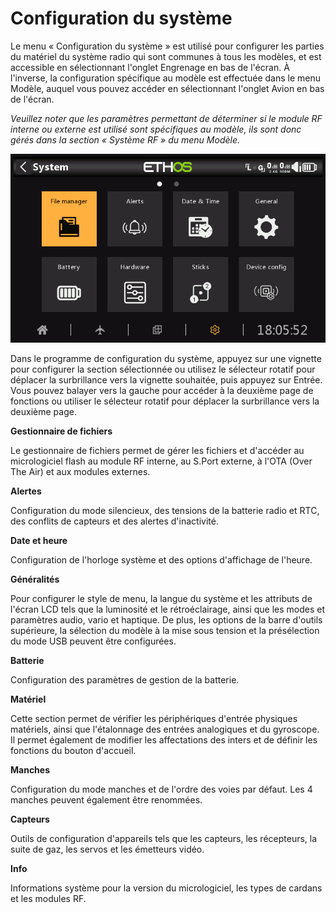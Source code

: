 # Configuration du système

Le menu « Configuration du système » est utilisé pour configurer les parties du matériel du système radio qui sont communes à tous les modèles, et est accessible en sélectionnant l'onglet Engrenage en bas de l'écran. À l'inverse, la configuration spécifique au modèle est effectuée dans le menu Modèle, auquel vous pouvez accéder en sélectionnant l'onglet Avion en bas de l'écran.

_Veuillez noter que les paramètres permettant de déterminer si le module RF interne ou externe est utilisé sont spécifiques au modèle, ils sont donc gérés dans la section « Système RF » du menu Modèle._

![Menu système](<../.gitbook/assets/0 (4).png>)

Dans le programme de configuration du système, appuyez sur une vignette pour configurer la section sélectionnée ou utilisez le sélecteur rotatif pour déplacer la surbrillance vers la vignette souhaitée, puis appuyez sur Entrée. Vous pouvez balayer vers la gauche pour accéder à la deuxième page de fonctions ou utiliser le sélecteur rotatif pour déplacer la surbrillance vers la deuxième page.

**Gestionnaire de fichiers**

Le gestionnaire de fichiers permet de gérer les fichiers et d'accéder au micrologiciel flash au module RF interne, au S.Port externe, à l'OTA (Over The Air) et aux modules externes.

**Alertes**

Configuration du mode silencieux, des tensions de la batterie radio et RTC, des conflits de capteurs et des alertes d'inactivité.

**Date et heure**

Configuration de l'horloge système et des options d'affichage de l'heure.

**Généralités**

Pour configurer le style de menu, la langue du système et les attributs de l'écran LCD tels que la luminosité et le rétroéclairage, ainsi que les modes et paramètres audio, vario et haptique. De plus, les options de la barre d'outils supérieure, la sélection du modèle à la mise sous tension et la présélection du mode USB peuvent être configurées.

**Batterie**

Configuration des paramètres de gestion de la batterie.

**Matériel**

Cette section permet de vérifier les périphériques d'entrée physiques matériels, ainsi que l'étalonnage des entrées analogiques et du gyroscope. Il permet également de modifier les affectations des inters et de définir les fonctions du bouton d'accueil.

**Manches**

Configuration du mode manches et de l'ordre des voies par défaut. Les 4 manches peuvent également être renommées.

**Capteurs**

Outils de configuration d'appareils tels que les capteurs, les récepteurs, la suite de gaz, les servos et les émetteurs vidéo.

**Info**

Informations système pour la version du micrologiciel, les types de cardans et les modules RF.

